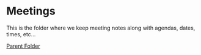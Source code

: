 # Meetings
This is the folder where we keep meeting notes along with agendas, dates, times, etc...

[Parent Folder](../)
